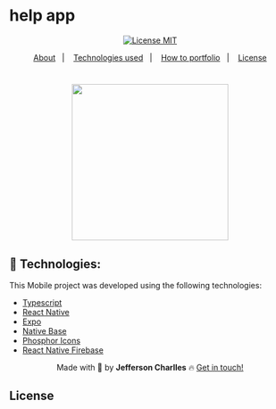 # help app

<div align="center">
  <a href="https://opensource.org/licenses/MIT"><img alt="License MIT" src="https://img.shields.io/badge/license-MIT-brightgreen"></a>
</div>

<p align="center">
  <a href="#interrobang-what-is-inter">About</a>&nbsp;&nbsp;&nbsp;|&nbsp;&nbsp;&nbsp;
  <a href="#technologies">Technologies used</a>&nbsp;&nbsp;&nbsp;|&nbsp;&nbsp;&nbsp;
  <a href="#construction_worker-how-to-use-developing">How to portfolio</a>&nbsp;&nbsp;&nbsp;|&nbsp;&nbsp;&nbsp;
  <a href="#key-license">License</a>
</p>

<h1 align='center'>
  <img src='https://i.imgur.com/qUAJFXo.gif' width="280">
</h1>

## 🚀 Technologies:

This Mobile project was developed using the following technologies:

-   [Typescript][typescript]
-   [React Native][reactnative]
-   [Expo][expo]
-   [Native Base][nativebase]
-   [Phosphor Icons][phosphoricons]
-   [React Native Firebase][rnfirebase]


<div align='center'>
  Made with 💚  by <strong>Jefferson Charlles</strong> 🔥
  <a href='https://www.linkedin.com/in/jeffersoncharlles/'>Get in touch!</a>
</div>

## License

[typescript]: https://www.typescriptlang.org/
[reactnative]: https://reactnative.dev/
[expo]: https://expo.dev/
[phosphoricons]: https://phosphoricons.com/
[react-icons]: https://react-icons.github.io/react-icons/
[nativebase]: https://nativebase.io/
[rnfirebase]: https://rnfirebase.io/
[git]: https://git-scm.com
[license]: ./LICENSE
[linkedin]: https://www.linkedin.com/in/jeffersoncharlles/